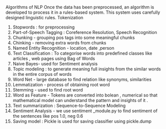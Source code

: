 Algorithms of  NLP
Once the data has been preprocessed, an algorithm is developed to process it in a rules-based system. This system uses carefully designed linguistic rules. 
Tokenization 
1. Stopwords :    for preprocessing 
2. Part-of-Speech Tagging :    Coreference Resolution, Speech Recognition
3. Chunking -     grouping pos tags into some meaningful chunks 
4. Chinking -     removing extra words from chunks
5. Named Entity Recognition -     location, date ,person
6. Text Classification :     To categorise words into predefined classes like articles , web pages using Bag of Words
7. Naive Bayes-     used for Sentiment analysis
8. Topic modeling :     to generate meaning full insights from the similar words in the entire corpus of words 
9. Word Net -      large database to find relation like synonyms, similarities 
10. Lemmatization -     process of obtaining root word
11. Stemming -      used to find root word
12. Word as Feature -     Tokens are converted into bolean , numerical so that mathematical model can understand the pattern and insights of it .
13. Text summarization : Sequence-to-Sequence Modeling 
14. Sentiment Analysis - we use sentiment _module.py to find sentiment of the sentences like pos 1.0, neg 0.6 
15. Saving model : Pickle is used for saving classifier using pickle.dump
